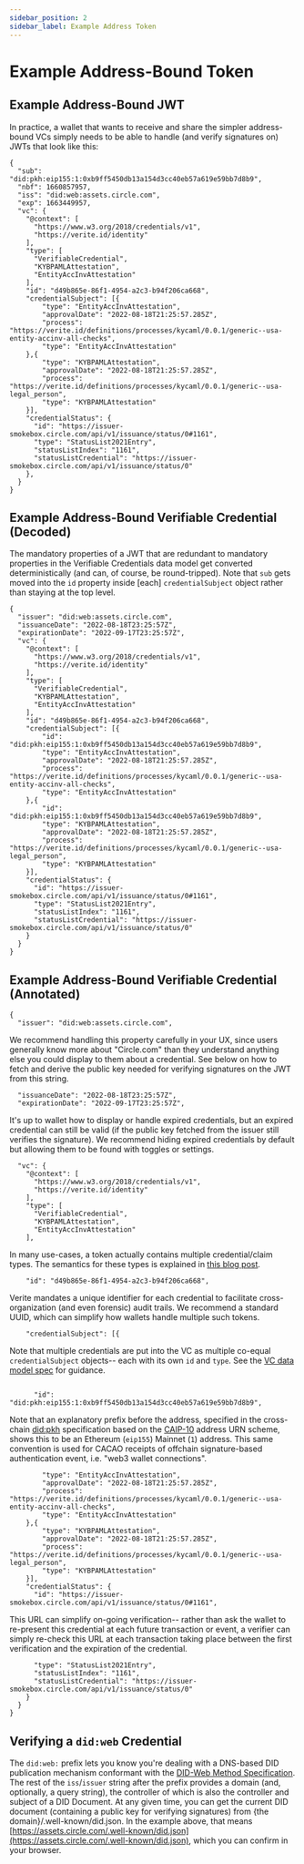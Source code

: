 ```yaml
---
sidebar_position: 2
sidebar_label: Example Address Token
---
```


# Example Address-Bound Token

## Example Address-Bound JWT

In practice, a wallet that wants to receive and share the simpler address-bound VCs simply needs to be able to handle (and verify signatures on) JWTs that look like this:

```
{
  "sub": "did:pkh:eip155:1:0xb9ff5450db13a154d3cc40eb57a619e59bb7d8b9",
  "nbf": 1660857957,
  "iss": "did:web:assets.circle.com",
  "exp": 1663449957,
  "vc": {
    "@context": [
      "https://www.w3.org/2018/credentials/v1",
      "https://verite.id/identity"
    ],
    "type": [
      "VerifiableCredential",
      "KYBPAMLAttestation",
      "EntityAccInvAttestation"
    ],
    "id": "d49b865e-86f1-4954-a2c3-b94f206ca668",
    "credentialSubject": [{
        "type": "EntityAccInvAttestation",
        "approvalDate": "2022-08-18T21:25:57.285Z",
        "process": "https://verite.id/definitions/processes/kycaml/0.0.1/generic--usa-entity-accinv-all-checks",
        "type": "EntityAccInvAttestation"
    },{
        "type": "KYBPAMLAttestation",
        "approvalDate": "2022-08-18T21:25:57.285Z",
        "process": "https://verite.id/definitions/processes/kycaml/0.0.1/generic--usa-legal_person",
        "type": "KYBPAMLAttestation"
    }],
    "credentialStatus": {
      "id": "https://issuer-smokebox.circle.com/api/v1/issuance/status/0#1161",
      "type": "StatusList2021Entry",
      "statusListIndex": "1161",
      "statusListCredential": "https://issuer-smokebox.circle.com/api/v1/issuance/status/0"
    },
  }
}
```

## Example Address-Bound Verifiable Credential (Decoded)

The mandatory properties of a JWT that are redundant to mandatory properties in the Verifiable Credentials data model get converted deterministically (and can, of course, be round-tripped).  Note that `sub` gets moved into the `id` property inside [each] `credentialSubject` object rather than staying at the top level.

```
{
  "issuer": "did:web:assets.circle.com",
  "issuanceDate": "2022-08-18T23:25:57Z",
  "expirationDate": "2022-09-17T23:25:57Z",
  "vc": {
    "@context": [
      "https://www.w3.org/2018/credentials/v1",
      "https://verite.id/identity"
    ],
    "type": [
      "VerifiableCredential",
      "KYBPAMLAttestation",
      "EntityAccInvAttestation"
    ],
    "id": "d49b865e-86f1-4954-a2c3-b94f206ca668",
    "credentialSubject": [{
        "id": "did:pkh:eip155:1:0xb9ff5450db13a154d3cc40eb57a619e59bb7d8b9",
        "type": "EntityAccInvAttestation",
        "approvalDate": "2022-08-18T21:25:57.285Z",
        "process": "https://verite.id/definitions/processes/kycaml/0.0.1/generic--usa-entity-accinv-all-checks",
        "type": "EntityAccInvAttestation"
    },{
        "id": "did:pkh:eip155:1:0xb9ff5450db13a154d3cc40eb57a619e59bb7d8b9",
        "type": "KYBPAMLAttestation",
        "approvalDate": "2022-08-18T21:25:57.285Z",
        "process": "https://verite.id/definitions/processes/kycaml/0.0.1/generic--usa-legal_person",
        "type": "KYBPAMLAttestation"
    }],
    "credentialStatus": {
      "id": "https://issuer-smokebox.circle.com/api/v1/issuance/status/0#1161",
      "type": "StatusList2021Entry",
      "statusListIndex": "1161",
      "statusListCredential": "https://issuer-smokebox.circle.com/api/v1/issuance/status/0"
    }
  }
}
```

## Example Address-Bound Verifiable Credential (Annotated)

```
{
  "issuer": "did:web:assets.circle.com",
```
We recommend handling this property carefully in your UX, since users generally know more about "Circle.com" than they understand anything else you could display to them about a credential.  See below on how to fetch and derive the public key needed for verifying signatures on the JWT from this string.
```
  "issuanceDate": "2022-08-18T23:25:57Z",
  "expirationDate": "2022-09-17T23:25:57Z",
```
It's up to wallet how to display or handle expired credentials, but an expired credential can still be valid (if the public key fetched from the issuer still verifies the signature). We recommend hiding expired credentials by default but allowing them to be found with toggles or settings.
```
  "vc": {
    "@context": [
      "https://www.w3.org/2018/credentials/v1",
      "https://verite.id/identity"
    ],
    "type": [
      "VerifiableCredential",
      "KYBPAMLAttestation",
      "EntityAccInvAttestation"
    ],
```
In many use-cases, a token actually contains multiple credential/claim types.  The semantics for these types is explained in [this blog post](https://verite.id/blog/crossfunctionationality). 
```
    "id": "d49b865e-86f1-4954-a2c3-b94f206ca668",
```
Verite mandates a unique identifier for each credential to facilitate cross-organization (and even forensic) audit trails. We recommend a standard UUID, which can simplify how wallets handle multiple such tokens.
```
    "credentialSubject": [{
```
Note that multiple credentials are put into the VC as multiple co-equal `credentialSubject` objects-- each with its own `id` and `type`. See the [VC data model spec](https://www.w3.org/TR/vc-data-model/#credential-subject) for guidance.
```

      "id": "did:pkh:eip155:1:0xb9ff5450db13a154d3cc40eb57a619e59bb7d8b9",
```
Note that an explanatory prefix before the address, specified in the cross-chain [did:pkh](https://github.com/w3c-ccg/did-pkh/blob/main/did-pkh-method-draft.md#examples) specification based on the [CAIP-10](https://github.com/ChainAgnostic/CAIPs/blob/master/CAIPs/caip-10.md#test-cases) address URN scheme, shows this to be an Ethereum (`eip155`) Mainnet (`1`) address. This same convention is used for CACAO receipts of offchain signature-based authentication event, i.e. "web3 wallet connections".  
```
        "type": "EntityAccInvAttestation",
        "approvalDate": "2022-08-18T21:25:57.285Z",
        "process": "https://verite.id/definitions/processes/kycaml/0.0.1/generic--usa-entity-accinv-all-checks",
        "type": "EntityAccInvAttestation"
    },{
        "type": "KYBPAMLAttestation",
        "approvalDate": "2022-08-18T21:25:57.285Z",
        "process": "https://verite.id/definitions/processes/kycaml/0.0.1/generic--usa-legal_person",
        "type": "KYBPAMLAttestation"
    }],
    "credentialStatus": {
      "id": "https://issuer-smokebox.circle.com/api/v1/issuance/status/0#1161",
```
This URL can simplify on-going verification-- rather than ask the wallet to re-present this credential at each future transaction or event, a verifier can simply re-check this URL at each transaction taking place between the first verification and the expiration of the credential.
```
      "type": "StatusList2021Entry",
      "statusListIndex": "1161",
      "statusListCredential": "https://issuer-smokebox.circle.com/api/v1/issuance/status/0"
    }
  }
}
```

## Verifying a `did:web` Credential

The `did:web:` prefix lets you know you're dealing with a DNS-based DID publication mechanism conformant with the [DID-Web Method Specification](https://w3c-ccg.github.io/did-method-web/).  The rest of the `iss`/`issuer` string after the prefix provides a domain (and, optionally, a query string), the controller of which is also the controller and subject of a DID Document.  At any given time, you can get the current DID document (containing a public key for verifying signatures) from {the domain}/.well-known/did.json.  In the example above, that means [https://assets.circle.com/.well-known/did.json](https://assets.circle.com/.well-known/did.json), which you can confirm in your browser.